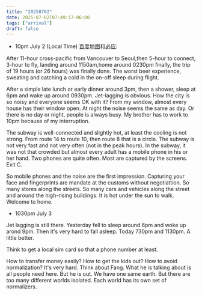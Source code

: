 ```yaml
---
title: "20250702"
date: 2025-07-02T07:49:17-06:00
tags: ["arrival"]
draft: false
---
```


* 10pm July 2 (Local Time) [百度地图](map.baidu.com)和[必应](bing.com):

After 11-hour cross-pacific from Vancouver to Seoul,then 5-hour to connect, 3-hour to fly, landing around 1150am,home around 0230pm finally, the trip of 19 hours (or 26 hours) was finally done. The worst beer experience, sweating and catching a cold in the on-off sleep during flight.

After a simple late lunch or early dinner around 3pm, then a shower, sleep at 6pm and wake up around 0930pm. Jet-lagging is obvious. How the city is so noisy and everyone seems OK with it? From my window, almost every house has their window open. At night the noise seems the same as day. Or there is no day or night, people is always busy. My brother has to work to 10pm because of my interruption.

The subway is well-connected and slightly hot, at least the cooling is not strong. From route 14 to route 10, then route 8 that is a circle. The subway is not very fast and not very often (not in the peak hours). In the subway, it was not that crowded but almost every adult has a mobile phone in his or her hand. Two phones are quite often. Most are captured by the screens. Exit C. 

So mobile phones and the noise are the first impression. Capturing your face and fingerprints are mandate at the customs without negotiattion. So many stores along the streets. So many cars and vehicles along the street and around the high-rising buildings. It is hot under the sun to walk. Welcome to home.

* 1030pm July 3

Jet lagging is still there. Yesterday fell to sleep around 6pm and woke up arond 9pm. Then it's very hard to fall asleep. Today 730pm and 1130pm. A little better.

Think to get a local sim card so that a phone number at least.

How to transfer money easily? How to get the kids out? How to avoid normalization? It's very hard. Think about Fang. What he is talking about is all people need here. But he is out. We have one same earth. But there are too many different worlds isolated. Each world has its own set of normalizers.


